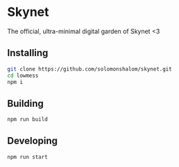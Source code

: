 # Skynet

The official, ultra-minimal digital garden of Skynet <3

## Installing

```bash
git clone https://github.com/solomonshalom/skynet.git
cd lowmess
npm i
```

## Building

```bash
npm run build
```

## Developing

```bash
npm run start
```